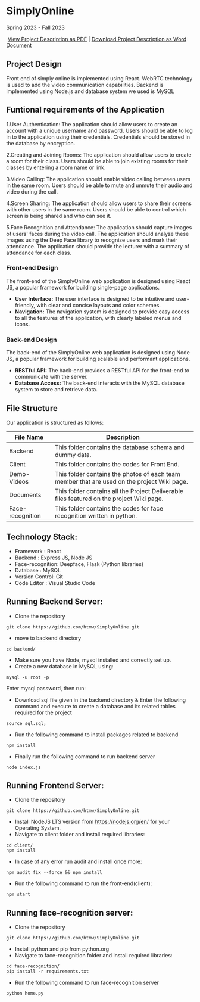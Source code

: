 # SimplyOnline

Spring 2023 - Fall 2023

​
[View Project Description as PDF](https://github.com/htmw/SimplyOnline/blob/main/documents/sprint-1/SO_Project_description.pdf) | <a id="raw-url" href="https://github.com/htmw/SimplyOnline/blob/main/documents/sprint-1/SO_Project_description.docx">Download Project Description as Word Document</a>

## Project Design

Front end of simply online is implemented using React.
WebRTC technology is used to add the video communication capabilities.
Backend is implemented using Node.js and database system we used is MySQL

## Funtional requirements of the Application

1.User Authentication: The application should allow users to create an account with a unique username and password. Users should be able to log in to the application using their credentials. Credentials should be stored in the database by encryption.<br/>

2.Creating and Joining Rooms: The application should allow users to create a room for their class. Users should be able to join existing rooms for their classes by entering a room name or link.<br/>

3.Video Calling: The application should enable video calling between users in the same room. Users should be able to mute and unmute their audio and video during the call.<br/>

4.Screen Sharing: The application should allow users to share their screens with other users in the same room. Users should be able to control which screen is being shared and who can see it.<br/>

5.Face Recognition and Attendance: The application should capture images of users' faces during the video call. The application should analyze these images using the Deep Face library to recognize users and mark their attendance. The application should provide the lecturer with a summary of attendance for each class.

### Front-end Design

The front-end of the SimplyOnline web application is designed using React JS, a popular framework for building single-page applications.

- **User Interface:** The user interface is designed to be intuitive and user-friendly, with clear and concise layouts and color schemes.
- **Navigation:** The navigation system is designed to provide easy access to all the features of the application, with clearly labeled menus and icons.

### Back-end Design

The back-end of the SimplyOnline web application is designed using Node JS, a popular framework for building scalable and performant applications.

- **RESTful API:** The back-end provides a RESTful API for the front-end to communicate with the server.
- **Database Access:** The back-end interacts with the MySQL database system to store and retrieve data.

## File Structure

Our application is structured as follows:

| File Name        | Description                                                                                 |
| ---------------- | ------------------------------------------------------------------------------------------- |
| Backend          | This folder contains the database schema and dummy data.                                    |
| Client           | This folder contains the codes for Front End.                                               |
| Demo-Videos      | This folder contains the photos of each team member that are used on the project Wiki page. |
| Documents        | This folder contains all the Project Deliverable files featured on the project Wiki page.   |
| Face-recognition | This folder contains the codes for face recognition written in python.                      |


## Technology Stack:

- Framework : React
- Backend : Express JS, Node JS
- Face-recognition: Deepface, Flask (Python libraries)
- Database : MySQL
- Version Control: Git
- Code Editor : Visual Studio Code

## Running Backend Server:

* Clone the repository
```
git clone https://github.com/htmw/SimplyOnline.git
```

* move to backend directory
```
cd backend/
```
* Make sure you have Node, mysql installed and correctly set up.
* Create a new database in MySQL using:
```
mysql -u root -p
```
Enter mysql password, then run:

* Download sql file given in the backend directory & Enter the following command and execute to create a database and its related tables required for the project
```
source sql.sql;
```

* Run the following command to install packages related to backend
  
```
npm install
```

 * Finally run the following command to run backend server 
```
node index.js
```

## Running Frontend Server:

* Clone the repository
```
git clone https://github.com/htmw/SimplyOnline.git
```
* Install NodeJS LTS version from https://nodejs.org/en/ for your Operating System.
* Navigate to client folder and install required libraries:
```
cd client/
npm install
```
* In case of any error run audit and install once more:
```
npm audit fix --force && npm install
```
* Run the following command to run the front-end(client):
```
npm start
```

## Running face-recognition server:

* Clone the repository
```
git clone https://github.com/htmw/SimplyOnline.git
```
* Install python and pip from python.org
* Navigate to face-recognition folder and install required libraries:

```
cd face-recognition/
pip install -r requirements.txt
```
* Run the following command to run face-recognition server
```
python home.py
```


